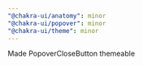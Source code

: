 ```yaml
---
"@chakra-ui/anatomy": minor
"@chakra-ui/popover": minor
"@chakra-ui/theme": minor
---
```


Made PopoverCloseButton themeable
